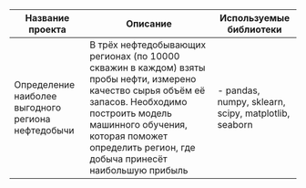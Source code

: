 | Название проекта |	Описание	| Используемые библиотеки|
|------------------|------------|------------------------|
|Определение наиболее выгодного региона нефтедобычи|В трёх нефтедобывающих регионах (по 10000 скважин в каждом) взяты пробы нефти, измерено качество сырья объём её запасов. Необходимо построить модель машинного обучения, которая поможет определить регион, где добыча принесёт наибольшую прибыль| - pandas, numpy, sklearn, scipy, matplotlib, seaborn
